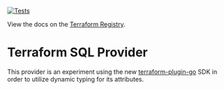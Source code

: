 [![Tests](https://github.com/ialexj/terraform-provider-sql/actions/workflows/test.yml/badge.svg?event=push)](https://github.com/ialexj/terraform-provider-sql/actions/workflows/test.yml)

View the docs on the [Terraform Registry](https://registry.terraform.io/providers/ialexj/sql/latest/docs).

# Terraform SQL Provider

This provider is an experiment using the new [terraform-plugin-go](https://github.com/hashicorp/terraform-plugin-go) SDK in order to utilize dynamic typing for its attributes.
